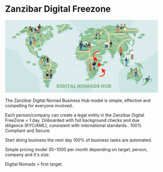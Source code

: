 # Zanzibar Digital Freezone

![image alt text](img/digital_nomad_hub.png)

The Zanzibar Digital Nomad Business Hub model is simple, effective and compelling for everyone involved..

Each person/company can create a legal entity in the Zanzibar Digital FreeZone < 1 day. Onboarded with full background checks and due diligence (KYC/AML), consistent with international standards.. 100% Compliant and Secure.

Start doing business the next day 100% of business tasks are automated.

Simple pricing model $30-$1000 per month depending on target, person, company and it's size. 

Digital Nomads = first target.


